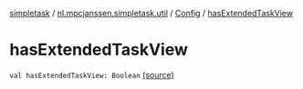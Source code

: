 [simpletask](../../index.md) / [nl.mpcjanssen.simpletask.util](../index.md) / [Config](index.md) / [hasExtendedTaskView](.)

# hasExtendedTaskView

`val hasExtendedTaskView: Boolean` [(source)](https://github.com/mpcjanssen/simpletask-android/blob/master/src/main/java/nl/mpcjanssen/simpletask/util/Config.kt#L210)